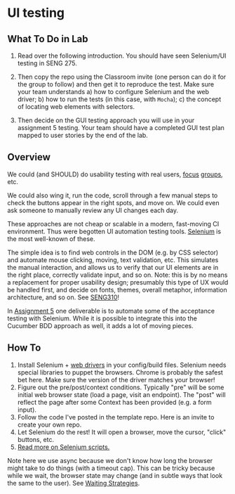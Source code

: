 # UI testing

## What To Do in Lab
1. Read over the following introduction. You should have seen Selenium/UI testing in SENG 275. 

2. Then copy the repo using the Classroom invite (one person can do it for the group to follow) and then get it to reproduce the test. Make sure your team understands a) how to configure Selenium and the web driver; b) how to run the tests (in this case, with `Mocha`); c) the concept of locating web elements with selectors.

3. Then decide on the GUI testing approach you will use in your assignment 5 testing. Your team should have a completed GUI test plan mapped to user stories by the end of the lab.

## Overview
We could (and SHOULD) do usability testing with real users, [focus](https://www.youtube.com/watch?v=8YDpvMYk5jA) [groups](https://www.youtube.com/watch?v=Sx1J3S6vUJ8), etc. 

We could also wing it, run the code, scroll through a few manual steps to check the buttons appear in the right spots, and move on. We could even ask someone to manually review any UI changes each day.

These approaches are not cheap or scalable in a modern, fast-moving CI environment. Thus were begotten UI automation testing tools. [Selenium](https://www.selenium.dev) is the most well-known of these. 

The simple idea is to find web controls in the DOM (e.g. by CSS selector) and automate mouse clicking, moving, text validation, etc. This simulates the manual interaction, and allows us to verify that our UI elements are in the right place, correctly validate input, and so on. Note: this is by no means a replacement for proper usability design; presumably this type of UX would be handled first, and decide on fonts, themes, overall metaphor, information architecture, and so on. See [SENG310](https://heat.csc.uvic.ca/coview/course/2021091/SENG310)! 

In [Assignment 5](../project/assignment5.md) one deliverable is to automate some of the acceptance testing with Selenium. While it is possible to integrate this into the Cucumber BDD approach as well, it adds a lot of moving pieces. 

## How To 
1. Install Selenium + [web drivers](https://www.selenium.dev/documentation/webdriver/getting_started/install_drivers/) in your config/build files. Selenium needs special libraries to puppet the browsers. Chrome is probably the safest bet here. Make sure the version of the driver matches your browser!
3. Figure out the pre/post/context conditions. Typically "pre" will be some initial web browser state (load a page, visit an endpoint). The "post" will reflect the page after some Context has been provided (e.g. a form input). 
4. Follow the code I've posted in the template repo. Here is an invite to create your own repo. 
5. Let Selenium do the rest! It will open a browser, move the cursor, "click" buttons, etc.
6. [Read more on Selenium scripts.](https://www.selenium.dev/documentation/webdriver/getting_started/first_script/)

Note here we use async because we don't know how long the browser might take to do things (with a timeout cap). This can be tricky because while we wait, the browser state may change (and in subtle ways that look the same to the user). See [Waiting Strategies](https://www.selenium.dev/documentation/webdriver/waits/).


